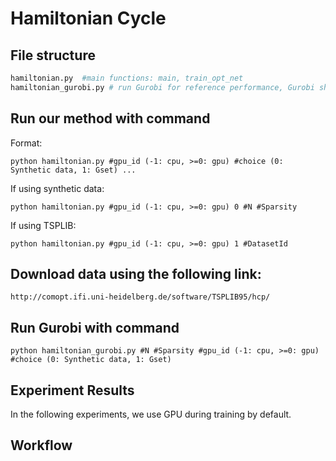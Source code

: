 # Hamiltonian Cycle
## File structure
```python
hamiltonian.py  #main functions: main, train_opt_net
hamiltonian_gurobi.py # run Gurobi for reference performance, Gurobi should be installed and its license is required
```
## Run our method with command 

Format:
```
python hamiltonian.py #gpu_id (-1: cpu, >=0: gpu) #choice (0: Synthetic data, 1: Gset) ...
```

If using synthetic data:
```
python hamiltonian.py #gpu_id (-1: cpu, >=0: gpu) 0 #N #Sparsity 
```

If using TSPLIB:
```
python hamiltonian.py #gpu_id (-1: cpu, >=0: gpu) 1 #DatasetId
```
## Download data using the following link:

```
http://comopt.ifi.uni-heidelberg.de/software/TSPLIB95/hcp/
```


## Run Gurobi with command 

```
python hamiltonian_gurobi.py #N #Sparsity #gpu_id (-1: cpu, >=0: gpu) #choice (0: Synthetic data, 1: Gset)
```


## Experiment Results

In the following experiments, we use GPU during training by default. 




## Workflow
 
